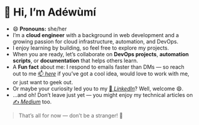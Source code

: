 # 👋 Hi, I’m Adéwùmí  
- 😄 **Pronouns:** she/her  
- I’m a **cloud engineer** with a background in web development and a growing passion for cloud infrastructure, automation, and DevOps.  
- I enjoy learning by building, so feel free to explore my projects.
- When you are ready, let’s collaborate on **DevOps projects**, **automation scripts**, or **documentation** that helps others learn.  
- A **Fun fact** about me: I respond to emails faster than DMs — so reach out to me [📫 _here_](mailto:adewumi0110@gmail.com) if you’ve got a cool idea, would love to work with me, or just want to geek out.  
- Or maybe your curiosity led you to my [💼 _LinkedIn_](https://www.linkedin.com/in/adewumi-ajibade)? Well, welcome 😄.  
- …and oh! Don’t leave just yet — you might enjoy my technical articles on [✍️ _Medium_](https://medium.com/@Adewuumii) too.  
> That’s all for now — don’t be a stranger! 👋


  

<!---
Adewuumii/Adewuumii is a ✨ special ✨ repository because its `README.md` (this file) appears on your GitHub profile.
You can click the Preview link to take a look at your changes.
--->
